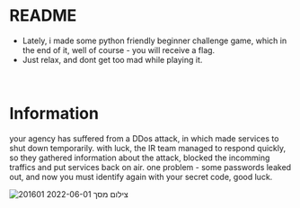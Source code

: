 # README
* Lately, i made some python friendly beginner challenge game, which in the end of it, well of course - you will receive a flag.
* Just relax, and dont get too mad while playing it.

<br>

# Information
your agency has suffered from a DDos attack, in which made services to shut down temporarily.
with luck, the IR team managed to respond quickly, so they gathered information about the attack, blocked the incomming traffics and put services back on air.
one problem - some passwords leaked out, and now you must identify again with your secret code, good luck.
<br>
 
![צילום מסך 2022-06-01 201601](https://user-images.githubusercontent.com/90532971/171464153-8128968a-e04d-4432-b466-dc10d69a7de2.png)
